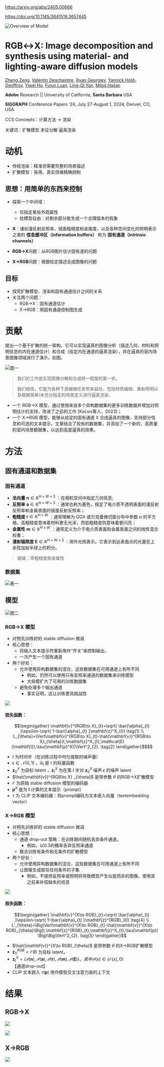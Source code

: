 https://arxiv.org/abs/2405.00666

https://doi.org/10.1145/3641519.3657445

![Overview of Model](https://github.com/hongsi466474/A4MD/blob/6f0668dc2f3bbf5b0970b892b07bab3c79bc2f92/%E5%9B%BE%E7%89%87/RGB%E2%86%94X/IMG_0278.jpeg?raw=true)

# RGB↔X: Image decomposition and synthesis using material- and lighting-aware diffusion models

[Zheng Zeng](https://arxiv.org/search/cs?searchtype=author&query=Zeng,+Z), [Valentin Deschaintre](https://arxiv.org/search/cs?searchtype=author&query=Deschaintre,+V), [Iliyan Georgiev](https://arxiv.org/search/cs?searchtype=author&query=Georgiev,+I), [Yannick Hold-Geoffroy](https://arxiv.org/search/cs?searchtype=author&query=Hold-Geoffroy,+Y), [Yiwei Hu](https://arxiv.org/search/cs?searchtype=author&query=Hu,+Y), [Fujun Luan](https://arxiv.org/search/cs?searchtype=author&query=Luan,+F), [Ling-Qi Yan](https://arxiv.org/search/cs?searchtype=author&query=Yan,+L), [Miloš Hašan](https://arxiv.org/search/cs?searchtype=author&query=Ha%C5%A1an,+M)

**Adobe** Research || University of California, **Santa Barbara** USA

**SIGGRAPH** Conference Papers ’24, July 27-August 1, 2024, Denver, CO, USA

CCS Concepts：计算方法 $\to$ 渲染

关键词：扩散模型 本征分解 逼真渲染

# 动机

- 传统渲染：精准但需要完整的场景描述
- 扩散模型：易用、真实但难精确控制

<!--- 探索 *扩散模型* 、 *渲染* 和 *固有通道估计* 之间的联系，重点关注材质/光线估计和以材质/光线为条件的图像合成，所有这些都在同一个扩散框架中进行。 --->

## 思想：用简单的东西来控制

- 探索一个中间域：
	- 仅指定某些外观属性
	- 给模型自由：对剩余部分能生成一个合理版本的假象
- **X**：诸如漫反射反照率、镜面粗糙度和金属度，以及各种空间变化的照明表示之类的 **信息缓冲区（information buffers）** 称为 **固有通道（intrinsic channels）**

- **RGB→X**问题：从RGB图片估计固有道的问题

- **X→RGB**问题：根据给定描述合成图像的问题

## 目标

- 探究扩散模型、渲染和固有通道估计之间的关系
- 关注两个问题：
	- RGB→X：固有通道估计
	- X→RGB：用固有通道控制图生成

# 贡献

提出一个基于扩散的统一架构，它可以实现逼真的图像分析（描述几何、材料和照明信息的内在通道估计）和合成（给定内在通道的逼真渲染），并在逼真的室内场景图像领域进行了演示，如图。

![图一](https://github.com/hongsi466474/A4MD/blob/6f0668dc2f3bbf5b0970b892b07bab3c79bc2f92/%E5%9B%BE%E7%89%87/RGB%E2%86%94X/IMG_0277.jpeg?raw=true)

> 我们的工作是实现图像分解和合成统一框架的第一步。
> 
> 我们相信，它能为各种下游编辑任务带来益处，包括材质编辑、重新照明以及根据简单/未充分指定的场景定义进行逼真渲染。

- 一个 RGB→X 模型，通过使用来自多个异构数据集的更多训练数据并增加对照明估计的支持，改进了之前的工作 [Kocsis等人，2023]；
- 一个 X→RGB 模型，能够从给定的固有通道 X 合成逼真的图像，支持部分信息和可选的文本提示。文章结合了现有的数据集，并添加了一个新的、高质量的室内场景数据集，以达到高度逼真的效果。

# 方法

## 固有通道和数据集

### 固有通道
- **法向量** $\mathbf{n}\in\mathbb{R}^{H\times W\times 3}$ ：在相机空间中指定几何信息;
- **反照率** $\mathbf{a}\in\mathbb{R}^{H\times W\times 3}$ ：通常也称为基色，规定了电介质不透明表面的漫反射反照率和金属表面的镜面反射反照率；
- **粗糙度** $\mathbf{r}\in\mathbb{R}^{H\times W}$ ：通常理解为 GGX 或贝克曼微切面分布中参数 $\alpha$ 的平方根。高粗糙度意味着材料更无光泽，而低粗糙度则意味着更闪亮；
- **金属性** $\mathbf{m}\in\mathbb{R}^{H\times W}$ ：通常定义为介于电介质表面和金属表面之间的线性混合权重；
- **漫射辐照度** $\mathbf{E}\in\mathbb{R}^{H\times W\times 3}$ ：用作光照表示。它表示到达表面点的光量在上余弦加权半球上的积分。

> 玻璃：零粗糙度和金属性

### 数据集

![表一](https://github.com/hongsi466474/A4MD/blob/6f0668dc2f3bbf5b0970b892b07bab3c79bc2f92/%E5%9B%BE%E7%89%87/RGB%E2%86%94X/IMG_0279.jpeg?raw=true)

## 模型

![图二](https://github.com/hongsi466474/A4MD/blob/6f0668dc2f3bbf5b0970b892b07bab3c79bc2f92/%E5%9B%BE%E7%89%87/RGB%E2%86%94X/IMG_0278.jpeg?raw=true)

### RGB→X 模型

- 对预先训练好的 stable diffusion 微调
- 核心思想：
	- 将输入文本提示符重新用作“开关”来控制输出，
	- 一次产生一个固有通道
- 两个好处：
	- 允许使用异构数据集的混合，这些数据集在可用通道上有所不同
		- 例如，仍然可以使用只有反照率通道的数据集来训练模型
		- 大规模扩大了可用的训练数据集
	- 避免处理多个输出通道
		- 事实证明，这让训练更具挑战性

![](https://github.com/hongsi466474/A4MD/blob/15dd5360cadbc8cbe47a4db2b963235cab57ad4b/%E5%9B%BE%E7%89%87/RGB%E2%86%94X/RGB%E2%80%94%3EX.jpeg?raw=true)

#### 损失函数：
```math
\begin{gather}
\mathbf{v}^{RGB\to X}_{t}=\sqrt{ \bar{\alpha}_{t} }\epsilon-\sqrt{ 1-\bar{\alpha}_{t} }\mathbf{z}^X_{0}  \tag{1} \\
L_{\theta}=\Vert\mathbf{v}^{RGB\to X}_{t}-\hat{\mathbf{v}}^{RGB\to X}_{\theta}(t,\mathbf{z}^X_{t},\mathcal{E}(\mathbf{I}),\tau(\mathbf{p}^X))\Vert^2_{2}. \tag{2}
\end{gather}$$
```

- $t$ 为时间步（在训练过程中均匀提取的噪声量）
- $\epsilon\in\mathcal{N}(0,1)$ ，$`\bar{\alpha} _t`$ 是 $t$ 的标量函数
- $\mathbf{z}^X _0$ 为目标 latent ，$`\mathbf{z}^X _t`$ 为在第 $t$ 步对 $\mathbf{z}^X _0$ 噪声 $\epsilon$ 的噪声 latent
- $\hat{\mathbf{v}}^{RGB\to X} _{\theta}$ 是带参数 $\theta$ 的RGB→X扩散模型
- $\mathcal{E}$ 为原始 stable diffusion 模型的编码器
- $\mathbf{p}^X$ 是为 $\mathbf{I}$ 计算的文本提示（prompt）
- $\tau$ 为 CLIP 文本编码器：将prompt编码为文本嵌入向量（textembedding vector）

### X→RGB 模型

- 对预先训练好的 stable diffusion 微调
- 核心思想：
	- 通道 drop-out 策略：在训练期间随机丢弃条件通道。
		- 例如，以0.3的概率丢弃反照率通道
	- 联合训练有条件和无条件的扩散模型
- 两个好处：
	- 允许使用异构数据集的混合，这些数据集在可用通道上有所不同
	- 让图像生成胜任任何条件的子集
		- 例如，不提供反照率或照明将导致模型产生似是而非的图像，使用其之前来补偿缺失的信息
 
![](https://github.com/hongsi466474/A4MD/blob/6f0668dc2f3bbf5b0970b892b07bab3c79bc2f92/%E5%9B%BE%E7%89%87/RGB%E2%86%94X/X-%3ERGB.jpeg?raw=true)

#### 损失函数：
```math
\begin{gather}
\mathbf{v}^{X\to RGB}_{t}=\sqrt{ \bar{\alpha}_{t} }\epsilon-\sqrt{ 1-\bar{\alpha}_{t} }\mathbf{z}^{RGB}_{0}  \tag{4} \\
L'_{\theta}=\Big\Vert\mathbf{v}^{X\to RGB}_{t}-\hat{\mathbf{v}}^{X\to RGB}_{\theta}\Big(t,\mathbf{z}^{RGB}_{t},\mathbf{z}^X_{t},\tau(\mathbf{p})\Big)\Big\Vert^2_{2}. \tag{5}
\end{gather}
```

- $\hat{\mathbf{v}}^{X\to RGB}_{\theta}$ 是带参数 $\theta$ 的X→RGB扩散模型
- $\mathbf{z}^{RGB}_0=\mathcal{E}(\mathbf{I})$ 为目标 latent，
- $\mathbf{z}^X_t=(\mathcal{P}(\mathbf{n}),\mathcal{P}(\mathbf{a}),\mathcal{P}(\mathbf{r}),\mathcal{P}(\mathbf{m}),\mathcal{P}(\mathbf{E}))，其中\mathcal{P}(x)\in\{\mathcal{E}(x),0\}$ 【通道drop-out】
- CLIP 文本嵌入 $\tau(\mathbf{p})$ 用作模型交叉注意力层的上下文

# 结果

## RGB→X

![](https://github.com/hongsi466474/A4MD/blob/6f0668dc2f3bbf5b0970b892b07bab3c79bc2f92/%E5%9B%BE%E7%89%87/RGB%E2%86%94X/IMG_0085.jpeg?raw=true)

![](https://github.com/hongsi466474/A4MD/blob/6f0668dc2f3bbf5b0970b892b07bab3c79bc2f92/%E5%9B%BE%E7%89%87/RGB%E2%86%94X/IMG_0282.jpeg?raw=true)

## X→RGB

![](https://github.com/hongsi466474/A4MD/blob/6f0668dc2f3bbf5b0970b892b07bab3c79bc2f92/%E5%9B%BE%E7%89%87/RGB%E2%86%94X/IMG_0283.jpeg?raw=ture)
